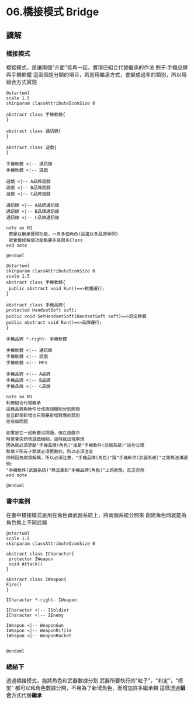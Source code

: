 # 06.橋接模式 Bridge

## 講解

### 橋接模式

橋接模式，是讓兩個"介面"接再一起，實現已組合代替繼承的作法
例子:手機品牌與手機軟體
這兩個是分開的項目，若是用繼承方式，會變成過多的類別，所以用組合方式實現

```puml
@startuml
scale 1.5
skinparam classAttributeIconSize 0

abstract class 手機軟體{
}

abstract class 通訊錄{
}

abstract class 遊戲{
}

手機軟體 <|-- 通訊錄
手機軟體 <|-- 遊戲

遊戲 <|-- A品牌遊戲
遊戲 <|-- B品牌遊戲
遊戲 <|-- C品牌遊戲

通訊錄 <|-- A品牌通訊錄
通訊錄 <|-- B品牌通訊錄
通訊錄 <|-- C品牌通訊錄

note as N1
 若是以繼承實現功能，一旦多個角色(這邊以多品牌舉例)
 就會變成每個功能都要多寫很多Class
end note

@enduml
```
```puml
@startuml
skinparam classAttributeIconSize 0
scale 1.5
abstract class 手機軟體{
 public abstract void Run()==>軟體運行;
}

abstract class 手機品牌{
protected HandsetSoft soft;
public void SetHandsetSoft(HandsetSoft soft)==>設定軟體
public abstract void Run()==>品牌運行;
}

手機品牌 *-right- 手機軟體

手機軟體 <|-- 通訊錄
手機軟體 <|-- 遊戲
手機軟體 <|-- MP3

手機品牌 <|-- A品牌
手機品牌 <|-- B品牌
手機品牌 <|-- C品牌

note as N1
利用組合代替繼承
這樣品牌與軟件分成兩個類別分別開發
並且即使新增也只需要新增對應的類別
但有個問題

如果放在一般軟體沒問題，但在遊戲中
時常會突然改遊戲機制，這時就出現麻煩
因為就必須更動"手機品牌(角色)"或是"手機軟件(武器系統)"這些父類
那旗下所有子類就必須更動到，所以必須注意
同時因為兩類解耦，所以必須注意，"手機品牌(角色)"跟"手機軟件(武器系統)"之間無法溝通
例:
"手機軟件(武器系統)"無法拿到"手機品牌(角色)"上的狀態，反之亦然
end note

@enduml
```

### 書中案例

在書中橋接模式是用在角色跟武器系統上，將兩個系統分開來
創建角色時就能為角色換上不同武器

```puml
@startuml
scale 1.5
skinparam classAttributeIconSize 0

abstract class ICharacter{
 protector IWeapon
 void Attack()
}

abstract class IWeapon{
Fire()
}

ICharacter *-right- IWeapon

ICharacter <|-- ISoldier
ICharacter <|-- IEnemy

IWeapon <|-- WeaponGun
IWeapon <|-- WeaponRifile
IWeapon <|-- WeaponRocket


@enduml
```
### 總結下

透過橋接模式，能將角色和武器數據分割
武器所要執行的"粒子"，"判定"，"模型"
都可以和角色數據分開，不用為了新增角色，而增加許多繼承類
這樣透過**組合**方式代替**繼承**